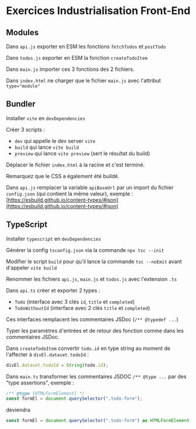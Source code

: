 # Exercices Industrialisation Front-End

## Modules

Dans `api.js` exporter en ESM les fonctions `fetchTodos` et `postTodo`

Dans `todos.js` exporter en ESM la fonction `createTodoItem`

Dans `main.js` importer ces 3 fonctions des 2 fichiers.

Dans `index.html` ne charger que le fichier `main.js` avec l'attribut `type="module"`

## Bundler

Installer `vite` en `devDependencies`

Créer 3 scripts :

- `dev` qui appelle le dev server `vite`
- `build` qui lance `vite build`
- `preview` qui lance `vite preview` (sert le résultat du build)

Déplacer le fichier `index.html` à la racine et c'est terminé.

Remarquez que le CSS a également été buildé.

Dans `api.js` remplacer la variable `apiBaseUrl` par un import du fichier `config.json` (qui contient la même valeur), exemple : [https://esbuild.github.io/content-types/#json](https://esbuild.github.io/content-types/#json)

## TypeScript

Installer `typescript` en `devDependencies`

Générer la config `tsconfig.json` via la commande `npx tsc --init`

Modifier le script `build` pour qu'il lance la commande `tsc --noEmit` avant d'appeler `vite build`

Renommer les fichiers `api.js`, `main.js` et `todos.js` avec l'extension `.ts`

Dans `api.ts` créer et exporter 2 types :

- `Todo` (interface avec 3 clés `id`, `title` et `completed`)
- `TodoWithoutId` (interface avec 2 clés `title` et `completed`)

Ces interfaces remplacent les commentaires JSDoc (`/** @typedef ...`)

Typer les paramètres d'entrées et de retour des fonction comme dans les commentaires JSDoc.

Dans `createTodoItem` convertir `todo.id` en type string au moment de l'affecter à `divEl.dataset.todoId` :

```ts
divEl.dataset.todoId = String(todo.id);
```

Dans `main.ts` transformer les commentaires JSDOC `/** @type ...` par des "type assertions", exemple :

```js
/** @type {HTMLFormElement} */
const formEl = document.querySelector(".todo-form");
```

deviendra 

```ts
const formEl = document.querySelector(".todo-form") as HTMLFormElement;
```


